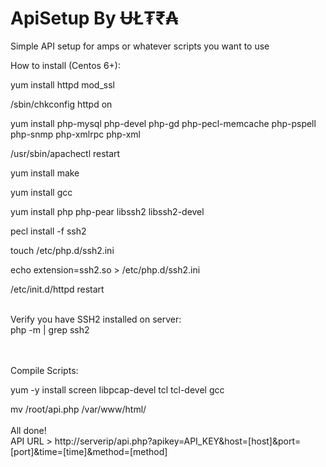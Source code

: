 # ApiSetup By ɄŁ₮₹₳
Simple API setup for amps or whatever scripts you want to use

How to install (Centos 6+):

yum install httpd mod_ssl

/sbin/chkconfig httpd on

yum install php-mysql php-devel php-gd php-pecl-memcache php-pspell php-snmp php-xmlrpc php-xml

/usr/sbin/apachectl restart

yum install make

yum install gcc

yum install php php-pear libssh2 libssh2-devel

pecl install -f ssh2

touch /etc/php.d/ssh2.ini

echo extension=ssh2.so > /etc/php.d/ssh2.ini

/etc/init.d/httpd restart

<br>
Verify you have SSH2 installed on server:
<br>
php -m | grep ssh2

<br><br>
Compile Scripts:

yum -y install screen libpcap-devel tcl tcl-devel gcc

mv /root/api.php /var/www/html/
<br>
<br>
All done!<br>
API URL > http://serverip/api.php?apikey=API_KEY&host=[host]&port=[port]&time=[time]&method=[method]
